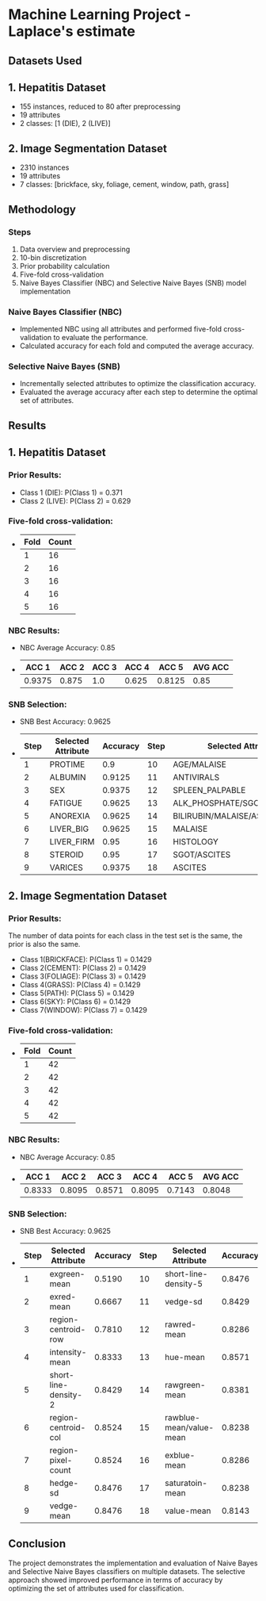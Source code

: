 # Machine Learning Project - Laplace's estimate

## Datasets Used

## 1. Hepatitis Dataset
- 155 instances, reduced to 80 after preprocessing
- 19 attributes
- 2 classes: [1 (DIE), 2 (LIVE)]

## 2. Image Segmentation Dataset
- 2310 instances
- 19 attributes
- 7 classes: [brickface, sky, foliage, cement, window, path, grass]


## Methodology
### Steps
  1. Data overview and preprocessing
  2. 10-bin discretization
  3. Prior probability calculation
  4. Five-fold cross-validation
  5. Naive Bayes Classifier (NBC) and Selective Naive Bayes (SNB) model implementation
     
### Naive Bayes Classifier (NBC)

- Implemented NBC using all attributes and performed five-fold cross-validation to evaluate the performance.
- Calculated accuracy for each fold and computed the average accuracy.

### Selective Naive Bayes (SNB)

- Incrementally selected attributes to optimize the classification accuracy.
- Evaluated the average accuracy after each step to determine the optimal set of attributes.

## Results

## 1. Hepatitis Dataset
### Prior Results:
- Class 1 (DIE): P(Class 1) = 0.371
- Class 2 (LIVE): P(Class 2) = 0.629

### Five-fold cross-validation:
- | Fold | Count|
  |------|------|
  | 1    | 16   |
  | 2    | 16   |
  | 3    | 16   |
  | 4    | 16   |
  | 5    | 16   |
  
### NBC Results:
- NBC Average Accuracy: 0.85
- |ACC 1 |ACC 2 |ACC 3 |ACC 4 |ACC 5 |AVG ACC|
  |------|------|------|------|------|-------|
  |0.9375|0.875 |1.0   |0.625 |0.8125|0.85   |


### SNB Selection:
- SNB Best Accuracy: 0.9625
- | Step | Selected Attribute    | Accuracy | Step | Selected Attribute  | Accuracy |
  |------|-----------------------|----------|------|---------------------|----------| 
  | 1    | PROTIME               | 0.9      | 10   | AGE/MALAISE         | 0.925    |
  | 2    | ALBUMIN               | 0.9125   | 11   | ANTIVIRALS          | 0.9125   |
  | 3    | SEX                   | 0.9375   | 12   | SPLEEN_PALPABLE     | 0.9      |
  | 4    | FATIGUE               | 0.9625   | 13   | ALK_PHOSPHATE/SGOT/HISTOLOGY| 0.8875 |
  | 5    | ANOREXIA              | 0.9625   | 14   | BILIRUBIN/MALAISE/ASCITES   | 0.8625 |
  | 6    | LIVER_BIG             | 0.9625   | 15   | MALAISE             | 0.875    |
  | 7    | LIVER_FIRM            | 0.95     | 16   | HISTOLOGY           | 0.8375   |
  | 8    | STEROID               | 0.95     | 17   | SGOT/ASCITES        | 0.8375   |
  | 9    | VARICES               | 0.9375   | 18   | ASCITES             | 0.8375   |

## 2. Image Segmentation Dataset

### Prior Results:
The number of data points for each class in the test set is the same, the prior is also the same.
- Class 1(BRICKFACE): P(Class 1) = 0.1429
- Class 2(CEMENT): P(Class 2) = 0.1429
- Class 3(FOLIAGE): P(Class 3) = 0.1429
- Class 4(GRASS): P(Class 4) = 0.1429
- Class 5(PATH): P(Class 5) = 0.1429
- Class 6(SKY): P(Class 6) = 0.1429
- Class 7(WINDOW): P(Class 7) = 0.1429


### Five-fold cross-validation:
- |Fold | Count|
  |-----|------|
  | 1   | 42   |
  | 2   | 42   |
  | 3   | 42   |
  | 4   | 42   |
  | 5   | 42   |

### NBC Results:
- NBC Average Accuracy: 0.85
- |ACC 1 |ACC 2 |ACC 3 |ACC 4 |ACC 5 |AVG ACC|
  |------|------|------|------|------|-------|
  |0.8333|0.8095|0.8571|0.8095|0.7143|0.8048 |


### SNB Selection:
- SNB Best Accuracy: 0.9625
- | Step | Selected Attribute    | Accuracy| Step | Selected Attribute       | Accuracy|
  |------|-----------------------|---------|------|--------------------------|---------| 
  | 1    | exgreen-mean          | 0.5190  |10    | short-line-density-5     | 0.8476  |
  | 2    | exred-mean            | 0.6667  |11    | vedge-sd                 | 0.8429  |
  | 3    | region-centroid-row   | 0.7810  |12    | rawred-mean              | 0.8286  |
  | 4    | intensity-mean        | 0.8333  |13    | hue-mean                 | 0.8571  |
  | 5    | short-line-density-2  | 0.8429  |14    | rawgreen-mean            | 0.8381  |
  | 6    | region-centroid-col   | 0.8524  |15    | rawblue-mean/value-mean  | 0.8238  |
  | 7    | region-pixel-count    | 0.8524  |16    | exblue-mean              | 0.8286  |
  | 8    | hedge-sd              | 0.8476  |17    | saturatoin-mean          | 0.8238  |
  | 9    | vedge-mean            | 0.8476  |18    | value-mean               | 0.8143  |

## Conclusion
The project demonstrates the implementation and evaluation of Naive Bayes and Selective Naive Bayes classifiers on multiple datasets. The selective approach showed improved performance in terms of accuracy by optimizing the set of attributes used for classification.
